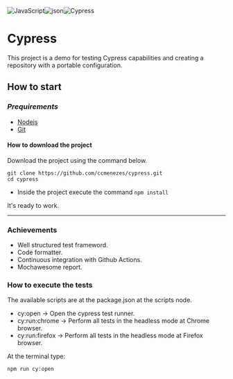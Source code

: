 ![JavaScript](https://img.shields.io/badge/javascript-%23323330.svg?style=for-the-badge&logo=javascript&logoColor=%23F7DF1E)![json](https://img.shields.io/badge/json-5E5C5C?style=for-the-badge&logo=json&logoColor=white)![Cypress](https://img.shields.io/badge/Cypress-17202C?style=for-the-badge&logo=cypress&logoColor=white)

# Cypress

This project is a demo for testing Cypress capabilities and creating a repository with a portable configuration.

## How to start

### _Prequirements_

- [Nodejs](https://nodejs.org/en/download/package-manager)
- [Git](https://git-scm.com/downloads/linux)

#### How to download the project

Download the project using the command below.

```
git clone https://github.com/ccmenezes/cypress.git
cd cypress
```

- Inside the project execute the command `npm install`

It's ready to work.

---

### Achievements

- Well structured test frameword.
- Code formatter.
- Continuous integration with Github Actions.
- Mochawesome report.

### How to execute the tests

The available scripts are at the package.json at the scripts node.

- cy:open -> Open the cypress test runner.
- cy:run:chrome -> Perform all tests in the headless mode at Chrome browser.
- cy:run:firefox -> Perform all tests in the headless mode at Firefox browser.

At the terminal type:

```
npm run cy:open
```
